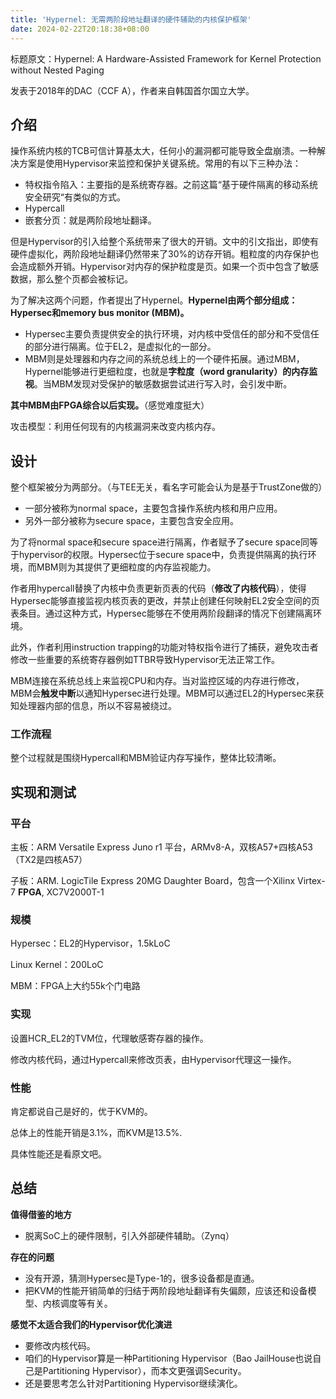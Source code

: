 ```yaml
---
title: 'Hypernel: 无需两阶段地址翻译的硬件辅助的内核保护框架'
date: 2024-02-22T20:18:38+08:00
---
```

标题原文：Hypernel: A Hardware-Assisted Framework for Kernel Protection without Nested Paging

发表于2018年的DAC（CCF A），作者来自韩国首尔国立大学。

## 介绍

操作系统内核的TCB可信计算基太大，任何小的漏洞都可能导致全盘崩溃。一种解决方案是使用Hypervisor来监控和保护关键系统。常用的有以下三种办法：

- 特权指令陷入：主要指的是系统寄存器。之前这篇“基于硬件隔离的移动系统安全研究“有类似的方式。
- Hypercall
- 嵌套分页：就是两阶段地址翻译。

但是Hypervisor的引入给整个系统带来了很大的开销。文中的引文指出，即使有硬件虚拟化，两阶段地址翻译仍然带来了30%的访存开销。粗粒度的内存保护也会造成额外开销。Hypervisor对内存的保护粒度是页。如果一个页中包含了敏感数据，那么整个页都会被标记。

为了解决这两个问题，作者提出了Hypernel。**Hypernel由两个部分组成：Hypersec和memory bus monitor (MBM)。**

- Hypersec主要负责提供安全的执行环境，对内核中受信任的部分和不受信任的部分进行隔离。位于EL2，是虚拟化的一部分。
- MBM则是处理器和内存之间的系统总线上的一个硬件拓展。通过MBM，Hypernel能够进行更细粒度，也就是**字粒度（word granularity）的内存监视**。当MBM发现对受保护的敏感数据尝试进行写入时，会引发中断。

**其中MBM由FPGA综合以后实现。**（感觉难度挺大）

攻击模型：利用任何现有的内核漏洞来改变内核内存。

## 设计

整个框架被分为两部分。（与TEE无关，看名字可能会认为是基于TrustZone做的）

- 一部分被称为normal space，主要包含操作系统内核和用户应用。
- 另外一部分被称为secure space，主要包含安全应用。

为了将normal space和secure space进行隔离，作者赋予了secure space同等于hypervisor的权限。Hypersec位于secure space中，负责提供隔离的执行环境，而MBM则为其提供了更细粒度的内存监视能力。

作者用hypercall替换了内核中负责更新页表的代码（**修改了内核代码**），使得Hypersec能够直接监视内核页表的更改，并禁止创建任何映射EL2安全空间的页表条目。通过这种方式，Hypersec能够在不使用两阶段翻译的情况下创建隔离环境。

此外，作者利用instruction trapping的功能对特权指令进行了捕获，避免攻击者修改一些重要的系统寄存器例如TTBR导致Hypervisor无法正常工作。

MBM连接在系统总线上来监视CPU和内存。当对监控区域的内存进行修改，MBM会**触发中断**以通知Hypersec进行处理。MBM可以通过EL2的Hypersec来获知处理器内部的信息，所以不容易被绕过。

### 工作流程

整个过程就是围绕Hypercall和MBM验证内存写操作，整体比较清晰。

## 实现和测试

### 平台

主板：ARM Versatile Express Juno r1 平台，ARMv8-A，双核A57+四核A53 （TX2是四核A57）

子板：ARM. LogicTile Express 20MG Daughter Board，包含一个Xilinx Virtex-7 **FPGA**, XC7V2000T-1

### 规模

Hypersec：EL2的Hypervisor，1.5kLoC

Linux Kernel：200LoC

MBM：FPGA上大约55k个门电路

### 实现

设置HCR_EL2的TVM位，代理敏感寄存器的操作。

修改内核代码，通过Hypercall来修改页表，由Hypervisor代理这一操作。

### 性能

肯定都说自己是好的，优于KVM的。

总体上的性能开销是3.1%，而KVM是13.5%.

具体性能还是看原文吧。

## 总结

**值得借鉴的地方**

- 脱离SoC上的硬件限制，引入外部硬件辅助。（Zynq）

**存在的问题**

- 没有开源，猜测Hypersec是Type-1的，很多设备都是直通。
- 把KVM的性能开销简单的归结于两阶段地址翻译有失偏颇，应该还和设备模型、内核调度等有关。

**感觉不太适合我们的Hypervisor优化演进**

- 要修改内核代码。
- 咱们的Hypervisor算是一种Partitioning Hypervisor（Bao JailHouse也说自己是Partitioning Hypervisor），而本文更强调Security。
- 还是要思考怎么针对Partitioning Hypervisor继续演化。